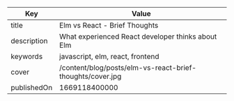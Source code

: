 | Key         | Value                                                     |
| ----------- | --------------------------------------------------------- |
| title       | Elm vs React - Brief Thoughts                             |
| description | What experienced React developer thinks about Elm         |
| keywords    | javascript, elm, react, frontend                          |
| cover       | /content/blog/posts/elm-vs-react-brief-thoughts/cover.jpg |
| publishedOn | 1669118400000                                             |
